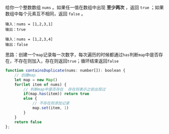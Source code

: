 给你一个整数数组 `nums` 。如果任一值在数组中出现 **至少两次** ，返回 `true` ；如果数组中每个元素互不相同，返回 `false` 。

```
输入：nums = [1,2,3,1]
输出：true

输入：nums = [1,2,3,4]
输出：false
```

思路：创建一个`map`记录每一次数字，每次遍历的时候都通过`has`判断`map`中是否存在，不存在则加入，存在则返回`true`；循环结束返回`false`

```js
function containsDuplicate(nums: number[]): boolean {
    // 创建map
    let map = new Map()
    for(let item of nums) {
        // 判断map中是否存在  存在则表示之前出现过
        if(map.has(item)) return true
        else {
            // 不存在则添加记录
            map.set(item, 1)
        }
    }
    return false
};
```

